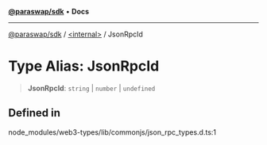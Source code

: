 [**@paraswap/sdk**](../../README.md) • **Docs**

***

[@paraswap/sdk](../../globals.md) / [\<internal\>](../README.md) / JsonRpcId

# Type Alias: JsonRpcId

> **JsonRpcId**: `string` \| `number` \| `undefined`

## Defined in

node\_modules/web3-types/lib/commonjs/json\_rpc\_types.d.ts:1
